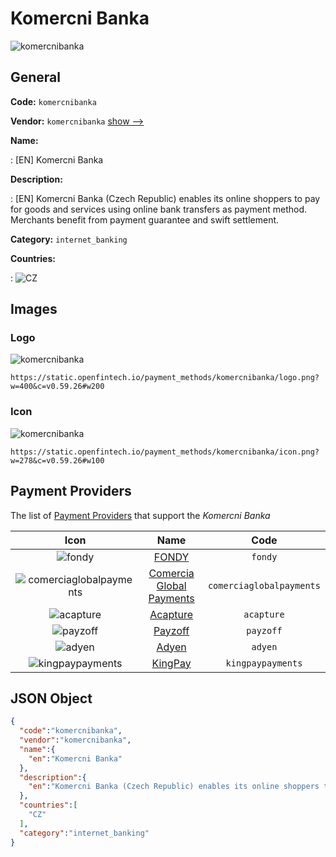 
# Komercni Banka 
![komercnibanka](https://static.openfintech.io/payment_methods/komercnibanka/logo.png?w=400&c=v0.59.26#w200)  

## General 
**Code:** `komercnibanka` 
 
**Vendor:** `komercnibanka` [show -->](/vendors/komercnibanka/) 
 
**Name:** 
 
:	[EN] Komercni Banka 
 
**Description:** 
 
: [EN] Komercni Banka (Czech Republic) enables its online shoppers to pay for goods and services using online bank transfers as payment method. Merchants benefit from payment guarantee and swift settlement.  
 
**Category:** `internet_banking` 
 
**Countries:** 
 
:	![CZ](https://cdnjs.cloudflare.com/ajax/libs/flag-icon-css/3.3.0/flags/4x3/cz.svg#w24)  

## Images 

### Logo 
![komercnibanka](https://static.openfintech.io/payment_methods/komercnibanka/logo.png?w=400&c=v0.59.26#w200)  

```
https://static.openfintech.io/payment_methods/komercnibanka/logo.png?w=400&c=v0.59.26#w200
```  

### Icon 
![komercnibanka](https://static.openfintech.io/payment_methods/komercnibanka/icon.png?w=278&c=v0.59.26#w100)  

```
https://static.openfintech.io/payment_methods/komercnibanka/icon.png?w=278&c=v0.59.26#w100
```  

## Payment Providers 
 
The list of [Payment Providers](/payment-providers/) that support the _Komercni Banka_ 

|Icon|Name|Code| 
|:---:|:---:|:---:| 
|![fondy](https://static.openfintech.io/payment_providers/fondy/icon.svg?w=278&c=v0.59.26#w100) |[FONDY](/payment-providers/fondy/)|`fondy`| 
|![comerciaglobalpayments](https://static.openfintech.io/payment_providers/comerciaglobalpayments/icon.png?w=278&c=v0.59.26#w100) |[Comercia Global Payments](/payment-providers/comerciaglobalpayments/)|`comerciaglobalpayments`| 
|![acapture](https://static.openfintech.io/payment_providers/acapture/icon.png?w=278&c=v0.59.26#w100) |[Acapture](/payment-providers/acapture/)|`acapture`| 
|![payzoff](https://static.openfintech.io/payment_providers/payzoff/icon.png?w=278&c=v0.59.26#w100) |[Payzoff](/payment-providers/payzoff/)|`payzoff`| 
|![adyen](https://static.openfintech.io/payment_providers/adyen/icon.svg?w=278&c=v0.59.26#w100) |[Adyen](/payment-providers/adyen/)|`adyen`| 
|![kingpaypayments](https://static.openfintech.io/payment_providers/kingpaypayments/icon.png?w=278&c=v0.59.26#w100) |[KingPay](/payment-providers/kingpaypayments/)|`kingpaypayments`| 
 

## JSON Object 

```json
{
  "code":"komercnibanka",
  "vendor":"komercnibanka",
  "name":{
    "en":"Komercni Banka"
  },
  "description":{
    "en":"Komercni Banka (Czech Republic) enables its online shoppers to\u00a0pay for goods and services using online bank transfers as payment method. Merchants benefit from payment guarantee and swift settlement.\u00a0"
  },
  "countries":[
    "CZ"
  ],
  "category":"internet_banking"
}
```  
